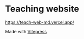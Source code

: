 # Teaching website

https://teach-web-md.vercel.app/

Made with [Vitepress](https://vitepress.dev/guide/what-is-vitepress)
